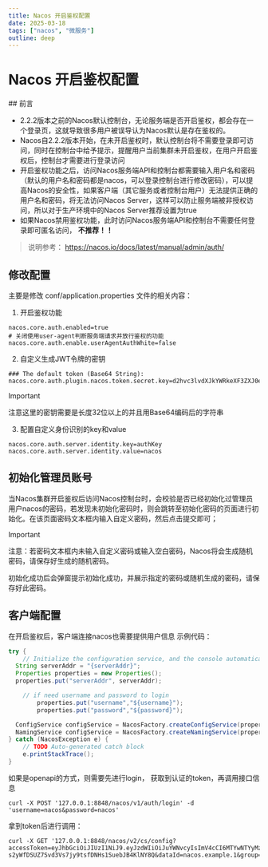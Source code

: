 ```yaml
---
title: Nacos 开启鉴权配置
date: 2025-03-18
tags: ["nacos", "微服务"]
outline: deep
---
```


# Nacos 开启鉴权配置

<PostMeta />
## 前言

- 2.2.2版本之前的Nacos默认控制台，无论服务端是否开启鉴权，都会存在一个登录页，这就导致很多用户被误导认为Nacos默认是存在鉴权的。
- Nacos自2.2.2版本开始，在未开启鉴权时，默认控制台将不需要登录即可访问，同时在控制台中给予提示，提醒用户当前集群未开启鉴权，在用户开启鉴权后，控制台才需要进行登录访问
- 开启鉴权功能之后，访问Nacos服务端API和控制台都需要输入用户名和密码（默认的用户名和密码都是nacos，可以登录控制台进行修改密码），可以提高Nacos的安全性，如果客户端（其它服务或者控制台用户）无法提供正确的用户名和密码，将无法访问Nacos Server，这样可以防止服务端被非授权访问，所以对于生产环境中的Nacos Server推荐设置为true
- 如果Nacos禁用鉴权功能，此时访问Nacos服务端API和控制台不需要任何登录即可匿名访问， **不推荐！！**

> 说明参考： https://nacos.io/docs/latest/manual/admin/auth/

## 修改配置
主要是修改 conf/application.properties 文件的相关内容：

1. 开启鉴权功能

```properties
nacos.core.auth.enabled=true
# 关闭使用user-agent判断服务端请求并放行鉴权的功能
nacos.core.auth.enable.userAgentAuthWhite=false
```

2. 自定义生成JWT令牌的密钥
```properties
### The default token (Base64 String):
nacos.core.auth.plugin.nacos.token.secret.key=d2hvc3lvdXJkYWRkeXF3ZXJ0eXVpb3Bhc2RmZ2hqa2x6eA==
```
> [!IMPORTANT]
> 注意这里的密钥需要是长度32位以上的并且用Base64编码后的字符串

3. 配置自定义身份识别的key和value
```
nacos.core.auth.server.identity.key=authKey
nacos.core.auth.server.identity.value=nacos
```


## 初始化管理员账号

当Nacos集群开启鉴权后访问Nacos控制台时，会校验是否已经初始化过管理员用户nacos的密码，若发现未初始化密码时，则会跳转至初始化密码的页面进行初始化。在该页面密码文本框内输入自定义密码，然后点击提交即可；

> [!IMPORTANT]
> 注意：若密码文本框内未输入自定义密码或输入空白密码，Nacos将会生成随机密码，请保存好生成的随机密码。

初始化成功后会弹窗提示初始化成功，并展示指定的密码或随机生成的密码，请保存好此密码。

## 客户端配置

在开启鉴权后，客户端连接nacos也需要提供用户信息
示例代码：
```java
try {
    // Initialize the configuration service, and the console automatically obtains the following parameters through the sample code.
  String serverAddr = "{serverAddr}";
  Properties properties = new Properties();
  properties.put("serverAddr", serverAddr);

    // if need username and password to login
        properties.put("username","${username}");
        properties.put("password","${password}");

  ConfigService configService = NacosFactory.createConfigService(properties);
  NamingService configService = NacosFactory.createNamingService(properties);
} catch (NacosException e) {
    // TODO Auto-generated catch block
    e.printStackTrace();
}
```

如果是openapi的方式，则需要先进行login， 获取到认证的token，再调用接口信息

```shell
curl -X POST '127.0.0.1:8848/nacos/v1/auth/login' -d 'username=nacos&password=nacos'
```
拿到token后进行调用：
```shell
curl -X GET '127.0.0.1:8848/nacos/v2/cs/config?accessToken=eyJhbGciOiJIUzI1NiJ9.eyJzdWIiOiJuYWNvcyIsImV4cCI6MTYwNTYyMzkyM30.O-s2yWfDSUZ7Svd3Vs7jy9tsfDNHs1SuebJB4KlNY8Q&dataId=nacos.example.1&group=nacos_group'
```

<PostNav />